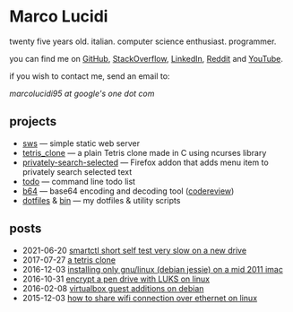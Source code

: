 Marco Lucidi
============

twenty five years old. italian. computer science enthusiast. programmer.

you can find me on [GitHub][1], [StackOverflow][2], [LinkedIn][3], [Reddit][4]
and [YouTube][5].

if you wish to contact me, send an email to:

*marcolucidi95 at google's one dot com*

[1]: https://github.com/MarcoLucidi01
[2]: https://stackoverflow.com/users/13527856
[3]: https://linkedin.com/in/marcolucidi01
[4]: https://www.reddit.com/user/ml01
[5]: https://www.youtube.com/channel/UCshwKTbEEolwmZkwpgI2EOA

projects
--------

- [sws][6] — simple static web server
- [tetris_clone][7] — a plain Tetris clone made in C using ncurses library
- [privately-search-selected][8] — Firefox addon that adds menu item to privately search selected text
- [todo][9] — command line todo list
- [b64][10] — base64 encoding and decoding tool ([codereview][11])
- [dotfiles][12] & [bin][13] — my dotfiles & utility scripts

[6]: https://github.com/MarcoLucidi01/sws
[7]: https://github.com/MarcoLucidi01/tetris_clone
[8]: https://github.com/MarcoLucidi01/privately-search-selected
[9]: https://github.com/MarcoLucidi01/todo
[10]: https://github.com/MarcoLucidi01/b64
[11]: https://codereview.stackexchange.com/questions/232103/base64-encoding-and-decoding-tool
[12]: https://github.com/MarcoLucidi01/dotfiles
[13]: https://github.com/MarcoLucidi01/bin

posts
-----

- 2021-06-20 [smartctl short self test very slow on a new drive](posts/smartctl-short-self-test-very-slow-on-a-new-drive.md)
- 2017-07-27 [a tetris clone](posts/a-tetris-clone.md)
- 2016-12-03 [installing only gnu/linux (debian jessie) on a mid 2011 imac](posts/installing-only-gnu-linux-debian-jessie-on-a-mid-2011-imac.md)
- 2016-10-31 [encrypt a pen drive with LUKS on linux](posts/encrypt-a-pen-drive-with-LUKS-on-linux.md)
- 2016-02-08 [virtualbox guest additions on debian](posts/virtualbox-guest-additions-on-debian.md)
- 2015-12-03 [how to share wifi connection over ethernet on linux](posts/how-to-share-wifi-connection-over-ethernet-on-linux.md)
